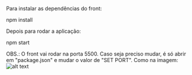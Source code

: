 Para instalar as dependências do front:

npm install

Depois para rodar a aplicação:

npm start

OBS.: O front vai rodar na porta 5500. 
Caso seja preciso mudar, é só abrir em "package.json" e mudar o valor de "SET PORT".
Como na imagem:
![alt text](https://i.imgur.com/87zDXPN.png)